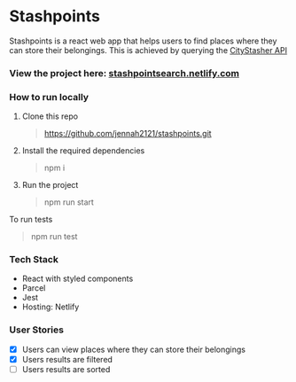 # Stashpoints

Stashpoints is a react web app that helps users to find places where they can store their belongings. This is achieved by querying the [CityStasher API](https://shapelabs-uk.github.io/citystasher-api-docs/#introduction)

### **View the project here:** [stashpointsearch.netlify.com](stashpointsearch.netlify.com)

### How to run locally

1.  Clone this repo

    > https://github.com/jennah2121/stashpoints.git

2.  Install the required dependencies

    > npm i

3.  Run the project
    > npm run start

To run tests

> npm run test

### Tech Stack

- React with styled components
- Parcel
- Jest
- Hosting: Netlify

### User Stories

- [x] Users can view places where they can store their belongings
- [x] Users results are filtered
- [ ] Users results are sorted
